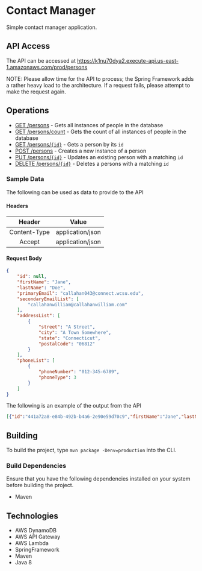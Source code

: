 # Contact Manager

Simple contact manager application.

## API Access

The API can be accessed at https://k1nu70dya2.execute-api.us-east-1.amazonaws.com/prod/persons

NOTE: Please allow time for the API to process; the Spring Framework adds a rather heavy load
to the architecture. If a request fails, please attempt to make the request again.

## Operations

- [GET /persons][persons] - Gets all instances of people in the database
- [GET /persons/count][persons] - Gets the count of all instances of people in the database
- [GET /persons/`{id}`][persons] - Gets a person by its `id`
- [POST /persons][persons] - Creates a new instance of a person
- [PUT /persons/`{id}`][persons] - Updates an existing person with a matching `id`
- [DELETE /persons/`{id}`][persons] - Deletes a persons with a matching `id`

### Sample Data

The following can be used as data to provide to the API

#### Headers

| Header | Value |
| :------: | :-----: |
| Content-Type | application/json |
| Accept | application/json |

#### Request Body

```json
{
	"id": null,
	"firstName": "Jane",
	"lastName": "Doe",
	"primaryEmail": "callahan043@connect.wcsu.edu",
	"secondaryEmailList": [
		"callahanwilliam@callahanwilliam.com"
	],
	"addressList": [
		{
			"street": "A Street",
			"city": "A Town Somewhere",
			"state": "Connecticut",
			"postalCode": "06812"
		}
	],
	"phoneList": [
		{
			"phoneNumber": "012-345-6789",
			"phoneType": 3
		}
	]
}
```

The following is an example of the output from the API

```json
[{"id":"441a72a8-e84b-492b-b4a6-2e90e59d70c9","firstName":"Jane","lastName":"Doe","primaryEmail":"callahan043@connect.wcsu.edu","secondaryEmailList":null,"addressList":null,"phoneList":[{"phoneNumber":"012-345-6789","phoneType":3}],"links":[]}]
```

## Building

To build the project, type `mvn package -Denv=production` into the CLI.

### Build Dependencies

Ensure that you have the following dependencies installed on your system before building the project.

- Maven

## Technologies

- AWS DynamoDB
- AWS API Gateway
- AWS Lambda
- SpringFramework
- Maven
- Java 8

[persons]: https://k1nu70dya2.execute-api.us-east-1.amazonaws.com/prod/persons
[persons-count]: https://k1nu70dya2.execute-api.us-east-1.amazonaws.com/prod/persons/count
